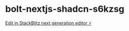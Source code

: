 # bolt-nextjs-shadcn-s6kzsg

[Edit in StackBlitz next generation editor ⚡️](https://stackblitz.com/~/github.com/nocodeguys/bolt-nextjs-shadcn-s6kzsg)